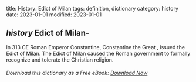 title: History: Edict of Milan
tags: definition, dictionary
category: history
date: 2023-01-01
modified: 2023-01-01

## _history_ Edict of Milan-
In 313 CE
 Roman Emperor Constantine,
 Constantine the Great
, issued the Edict of Milan. The Edict of
Milan caused the Roman government to formally recognize and tolerate
the Christian religion.


###### Download *this* dictionary as a Free eBook: [Download Now]({static}static/SerfHistoryDictionary.pdf)

